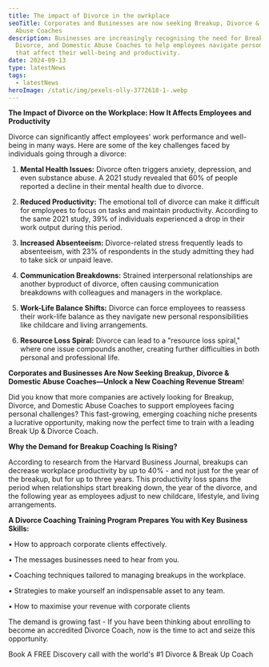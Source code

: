 ```yaml
---
title: The impact of Divorce in the owrkplace
seoTitle: Corporates and Businesses are now seeking Breakup, Divorce & Domestic
  Abuse Coaches
description: Businesses are increasingly recognising the need for Breakup,
  Divorce, and Domestic Abuse Coaches to help employees navigate personal crises
  that affect their well-being and productivity.
date: 2024-09-13
type: latestNews
tags:
  - latestNews
heroImage: /static/img/pexels-olly-3772618-1-.webp
---
```

**The Impact of Divorce on the Workplace: How It Affects Employees and Productivity**

Divorce can significantly affect employees' work performance and well-being in many ways. Here are some of the key challenges faced by individuals going through a divorce:

1.	**Mental Health Issues:** Divorce often triggers anxiety, depression, and even substance abuse. A 2021 study revealed that 60% of people reported a decline in their mental health due to divorce.

2.	**Reduced Productivity:** The emotional toll of divorce can make it difficult for employees to focus on tasks and maintain productivity. According to the same 2021 study, 39% of individuals experienced a drop in their work output during this period.

3.	**Increased Absenteeism:** Divorce-related stress frequently leads to absenteeism, with 23% of respondents in the study admitting they had to take sick or unpaid leave.

4.	**Communication Breakdowns:** Strained interpersonal relationships are another byproduct of divorce, often causing communication breakdowns with colleagues and managers in the workplace.

5.	**Work-Life Balance Shifts:** Divorce can force employees to reassess their work-life balance as they navigate new personal responsibilities like childcare and living arrangements.

6.	**Resource Loss Spiral:** Divorce can lead to a "resource loss spiral," where one issue compounds another, creating further difficulties in both personal and professional life.

**Corporates and Businesses Are Now Seeking Breakup, Divorce & Domestic Abuse Coaches—Unlock a New Coaching Revenue Stream**!

Did you know that more companies are actively looking for Breakup, Divorce, and Domestic Abuse Coaches to support employees facing personal challenges? This fast-growing, emerging coaching niche presents a lucrative opportunity, making now the perfect time to train with a leading Break Up & Divorce Coach.

**Why the Demand for Breakup Coaching Is Rising?**	

According to research from the Harvard Business Journal, breakups can decrease workplace productivity by up to 40% - and not just for the year of the breakup, but for up to three years. This productivity loss spans the period when relationships start breaking down, the year of the divorce, and the following year as employees adjust to new childcare, lifestyle, and living arrangements.

**A Divorce Coaching Training Program Prepares You with Key Business Skills:**

•	How to approach corporate clients effectively.

•	The messages businesses need to hear from you.

•	Coaching techniques tailored to managing breakups in the workplace.

•	Strategies to make yourself an indispensable asset to any team.

•	How to maximise your revenue with corporate clients

The demand is growing fast - If you have been thinking about enrolling to become an accredited Divorce Coach, now is the time to act and seize this opportunity.

Book A FREE Discovery call with the world's #1 Divorce & Break Up Coach
